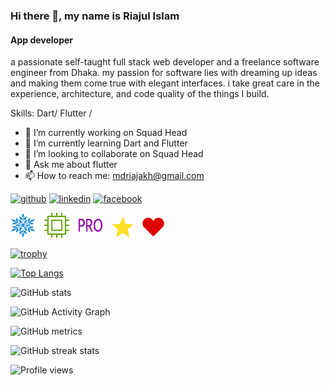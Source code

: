 ### Hi there 👋, my name is Riajul Islam
#### App developer
 a passionate self-taught full stack web developer and a freelance software engineer from Dhaka. my passion for software lies with dreaming up ideas and making them come true with elegant interfaces. i take great care in the experience, architecture, and code quality of the things I build.

Skills: Dart/ Flutter / 

- 🔭 I’m currently working on Squad Head  
- 🌱 I’m currently learning Dart and Flutter 
- 👯 I’m looking to collaborate on Squad Head  
- 💬 Ask me about flutter 
- 📫 How to reach me: mdriajakh@gmail.com 


[<img src='https://cdn.jsdelivr.net/npm/simple-icons@3.0.1/icons/github.svg' alt='github' height='40'>](https://github.com/https://github.com/riaj53)  [<img src='https://cdn.jsdelivr.net/npm/simple-icons@3.0.1/icons/linkedin.svg' alt='linkedin' height='40'>](https://www.linkedin.com/in/https://www.linkedin.com/in/akh-riaj//)  [<img src='https://cdn.jsdelivr.net/npm/simple-icons@3.0.1/icons/facebook.svg' alt='facebook' height='40'>](https://www.facebook.com/https://www.facebook.com/akhriaj.r/)  

<a href='https://archiveprogram.github.com/'><img src='https://raw.githubusercontent.com/acervenky/animated-github-badges/master/assets/acbadge.gif' width='40' height='40'></a> <a href='https://docs.github.com/en/developers'><img src='https://raw.githubusercontent.com/acervenky/animated-github-badges/master/assets/devbadge.gif' width='40' height='40'></a> <a href='https://github.com/pricing'><img src='https://raw.githubusercontent.com/acervenky/animated-github-badges/master/assets/pro.gif' width='40' height='40'></a> <a href='https://stars.github.com/'><img src='https://raw.githubusercontent.com/acervenky/animated-github-badges/master/assets/starbadge.gif' width='35' height='35'></a> <a href='https://docs.github.com/en/github/supporting-the-open-source-community-with-github-sponsors'><img src='https://raw.githubusercontent.com/acervenky/animated-github-badges/master/assets/sponsorbadge.gif' width='35' height='35'></a> 

[![trophy](https://github-profile-trophy.vercel.app/?username=https://github.com/riaj53)](https://github.com/ryo-ma/github-profile-trophy)

[![Top Langs](https://github-readme-stats.vercel.app/api/top-langs/?username=https://github.com/riaj53)](https://github.com/anuraghazra/github-readme-stats)

![GitHub stats](https://github-readme-stats.vercel.app/api?username=https://github.com/riaj53&show_icons=true&count_private=true)  

![GitHub Activity Graph](https://activity-graph.herokuapp.com/graph?username=https://github.com/riaj53)  

![GitHub metrics](https://metrics.lecoq.io/https://github.com/riaj53)  

![GitHub streak stats](https://github-readme-streak-stats.herokuapp.com/?user=https://github.com/riaj53)  

![Profile views](https://gpvc.arturio.dev/https://github.com/riaj53)  
